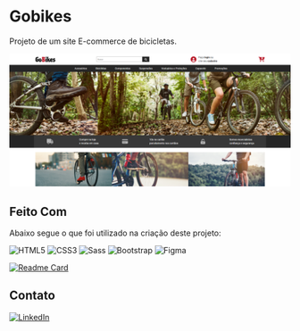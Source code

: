 # Gobikes
Projeto de um site E-commerce de bicicletas.

![preview](./.github/preview.png)

## Feito Com
Abaixo segue o que foi utilizado na criação deste projeto:

![HTML5](https://img.shields.io/badge/HTML5-E34F26?style=for-the-badge&logo=html5&logoColor=white)
![CSS3](https://img.shields.io/badge/CSS3-1572B6?style=for-the-badge&logo=css3&logoColor=white)
![Sass](https://img.shields.io/badge/Sass-CC6699?style=for-the-badge&logo=sass&logoColor=white)
![Bootstrap](https://img.shields.io/badge/Bootstrap-563D7C?style=for-the-badge&logo=bootstrap&logoColor=white)
![Figma](https://img.shields.io/badge/Figma-F24E1E?style=for-the-badge&logo=figma&logoColor=white)

[![Readme Card](https://github-readme-stats.vercel.app/api/pin/?username=WilsonSantanaJr&repo=gobikes)](https://github.com/anuraghazra/github-readme-stats)

## Contato
[<img src='https://img.shields.io/badge/LinkedIn-0077B5?style=for-the-badge&logo=linkedin&logoColor=white' alt='LinkedIn'>](https://www.linkedin.com/in/wilson-junior-ba391192/)
